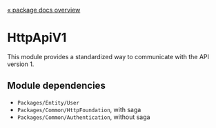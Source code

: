 [« package docs overview](../README.md)

# HttpApiV1
This module provides a standardized way to communicate with the API version 1.

## Module dependencies 
- `Packages/Entity/User`
- `Packages/Common/HttpFoundation`, with saga
- `Packages/Common/Authentication`, without saga
